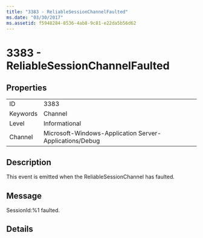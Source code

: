```yaml
---
title: "3383 - ReliableSessionChannelFaulted"
ms.date: "03/30/2017"
ms.assetid: f5948284-8536-4ab8-9c81-e22da5b56d62
---
```

# 3383 - ReliableSessionChannelFaulted
## Properties  
  
|||  
|-|-|  
|ID|3383|  
|Keywords|Channel|  
|Level|Informational|  
|Channel|Microsoft-Windows-Application Server-Applications/Debug|  
  
## Description  
 This event is emitted when the ReliableSessionChannel has faulted.  
  
## Message  
 SessionId:%1 faulted.  
  
## Details
